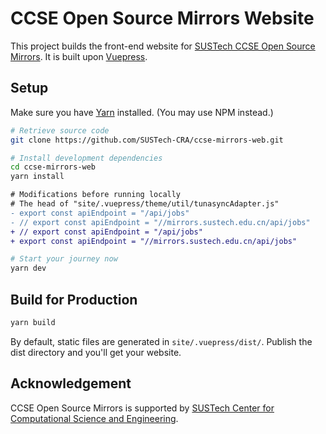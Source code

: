# CCSE Open Source Mirrors Website

This project builds the front-end website for [SUSTech CCSE Open Source Mirrors](https://mirrors.sustech.edu.cn/). It is built upon [Vuepress](https://vuepress.vuejs.org/).

## Setup

Make sure you have [Yarn](https://yarnpkg.com/) installed. (You may use NPM instead.)

``` sh
# Retrieve source code
git clone https://github.com/SUSTech-CRA/ccse-mirrors-web.git

# Install development dependencies
cd ccse-mirrors-web
yarn install
```

```diff
# Modifications before running locally
# The head of "site/.vuepress/theme/util/tunasyncAdapter.js"
- export const apiEndpoint = "/api/jobs"
- // export const apiEndpoint = "//mirrors.sustech.edu.cn/api/jobs"
+ // export const apiEndpoint = "/api/jobs"
+ export const apiEndpoint = "//mirrors.sustech.edu.cn/api/jobs"
```

```sh
# Start your journey now
yarn dev
```

## Build for Production

``` sh
yarn build
```

By default, static files are generated in `site/.vuepress/dist/`. Publish the dist directory and you'll get your website.

## Acknowledgement

CCSE Open Source Mirrors is supported by [SUSTech Center for Computational Science and Engineering](http://hpc.sustech.edu.cn/).
